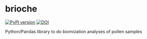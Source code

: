 # brioche

[![PyPI version](https://badge.fury.io/py/brioche.svg)](https://badge.fury.io/py/brioche)
[![DOI](https://zenodo.org/badge/305771587.svg)](https://doi.org/10.5281/zenodo.14207034)

Python/Pandas library to do biomization analyses of pollen samples
